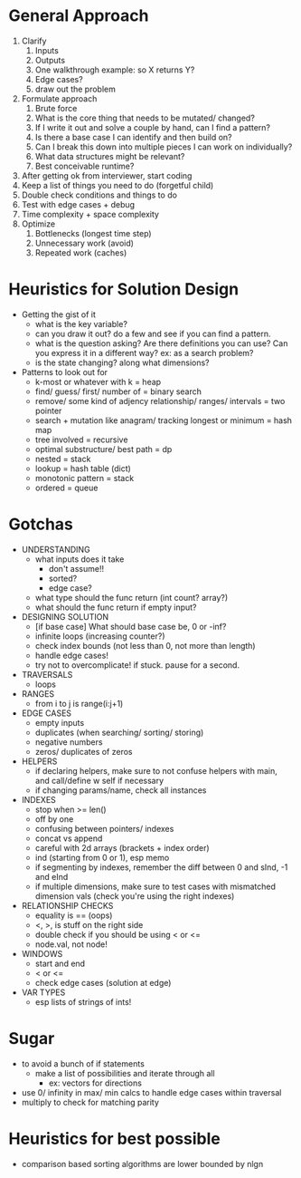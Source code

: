 
# General Approach
1. Clarify
    1. Inputs
    2. Outputs
    3. One walkthrough example: so X returns Y?
    4. Edge cases?
    5. draw out the problem
3. Formulate approach
    1. Brute force
    2. What is the core thing that needs to be mutated/ changed?
    3. If I write it out and solve a couple by hand, can I find a pattern?
    4. Is there a base case I can identify and then build on?
    5. Can I break this down into multiple pieces I can work on individually?
    6. What data structures might be relevant?
    7. Best conceivable runtime?
4. After getting ok from interviewer, start coding
  1. Keep a list of things you need to do (forgetful child)
  2. Double check conditions and things to do
5. Test with edge cases + debug
6. Time complexity + space complexity
7. Optimize
    1. Bottlenecks (longest time step)
    2. Unnecessary work (avoid)
    3. Repeated work (caches)

# Heuristics for Solution Design
- Getting the gist of it
  - what is the key variable?
  - can you draw it out? do a few and see if you can find a pattern.
  - what is the question asking? Are there definitions you can use? Can you express it in a different way? ex: as a search problem?
  - is the state changing? along what dimensions?
- Patterns to look out for
  - k-most or whatever with k = heap
  - find/ guess/ first/ number of = binary search
  - remove/ some kind of adjency relationship/ ranges/ intervals = two pointer
  - search + mutation like anagram/ tracking longest or minimum = hash map
  - tree involved = recursive
  - optimal substructure/ best path = dp
  - nested = stack
  - lookup = hash table (dict)
  - monotonic pattern = stack
  - ordered = queue

# Gotchas
- UNDERSTANDING
  - what inputs does it take
    - don't assume!!
    - sorted?
    - edge case?
  - what type should the func return (int count? array?)
  - what should the func return if empty input?
- DESIGNING SOLUTION
  - [if base case] What should base case be, 0 or -inf?
  - infinite loops (increasing counter?)
  - check index bounds (not less than 0, not more than length)
  - handle edge cases!
  - try not to overcomplicate! if stuck. pause for a second.
- TRAVERSALS
  - loops
- RANGES
  - from i to j is range(i:j+1)
- EDGE CASES
  - empty inputs
  - duplicates (when searching/ sorting/ storing)
  - negative numbers
  - zeros/ duplicates of zeros
- HELPERS
  - if declaring helpers, make sure to not confuse helpers with main, and call/define w self if necessary
  - if changing params/name, check all instances
- INDEXES
    - stop when >= len()
    - off by one
    - confusing between pointers/ indexes
    - concat vs append
    - careful with 2d arrays (brackets + index order)
    - ind (starting from 0 or 1), esp memo
    - if segmenting by indexes, remember the diff between 0 and sInd, -1 and eInd
    - if multiple dimensions, make sure to test cases with mismatched dimension vals (check you're using the right indexes)
- RELATIONSHIP CHECKS
    - equality is == (oops)
    - <, >, is stuff on the right side
    - double check if you should be using < or <=
  - node.val, not node!
- WINDOWS
  - start and end
  - < or <=
  - check edge cases (solution at edge)
- VAR TYPES
  - esp lists of strings of ints!

# Sugar
- to avoid a bunch of if statements
  - make a list of possibilities and iterate through all
    - ex: vectors for directions
- use 0/ infinity in max/ min calcs to handle edge cases within traversal
- multiply to check for matching parity

# Heuristics for best possible
- comparison based sorting algorithms are lower bounded by nlgn
